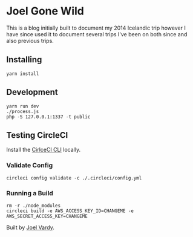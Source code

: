 # Joel Gone Wild

This is a blog initially built to document my 2014 Icelandic trip however I have since used it to document several trips I've been on both since and also previous trips.

## Installing

```
yarn install
```

## Development

```
yarn run dev
./process.js
php -S 127.0.0.1:1337 -t public
```

## Testing CircleCI

Install the [CirlceCI CLI](https://circleci.com/docs/2.0/local-jobs/) locally.

### Validate Config

```
circleci config validate -c ./.circleci/config.yml
```

### Running a Build

```
rm -r ./node_modules
circleci build -e AWS_ACCESS_KEY_ID=CHANGEME -e AWS_SECRET_ACCESS_KEY=CHANGEME
```

Built by [Joel Vardy][joelvardy].

  [joelvardy]: https://joelvardy.com/
